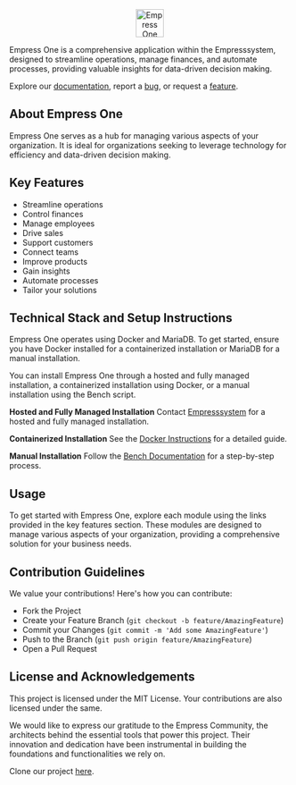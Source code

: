 <div align="center">
  <img src="https://grow.empress.eco/uploads/default/original/2X/1/1f1e1044d3864269d2a613577edb9763890422ab.png" height="50" alt="Empress One logo">
</div>

Empress One is a comprehensive application within the Empresssystem, designed to streamline operations, manage finances, and automate processes, providing valuable insights for data-driven decision making. 

Explore our [documentation](https://empress.eco/), report a [bug](https://github.com/empress-eco/erp/issues), or request a [feature](https://github.com/empress-eco/erp/issues).

## About Empress One
Empress One serves as a hub for managing various aspects of your organization. It is ideal for organizations seeking to leverage technology for efficiency and data-driven decision making. 

## Key Features
- Streamline operations
- Control finances
- Manage employees
- Drive sales
- Support customers
- Connect teams
- Improve products
- Gain insights
- Automate processes
- Tailor your solutions

## Technical Stack and Setup Instructions
Empress One operates using Docker and MariaDB. To get started, ensure you have Docker installed for a containerized installation or MariaDB for a manual installation.

You can install Empress One through a hosted and fully managed installation, a containerized installation using Docker, or a manual installation using the Bench script.

**Hosted and Fully Managed Installation**
Contact [Empresssystem](https://empress.eco/) for a hosted and fully managed installation.

**Containerized Installation**
See the [Docker Instructions](https://github.com/empress-eco/Empress_docker) for a detailed guide.

**Manual Installation**
Follow the [Bench Documentation](https://github.com/empress-eco/bench) for a step-by-step process.

## Usage
To get started with Empress One, explore each module using the links provided in the key features section. These modules are designed to manage various aspects of your organization, providing a comprehensive solution for your business needs.

## Contribution Guidelines
We value your contributions! Here's how you can contribute:

- Fork the Project
- Create your Feature Branch (`git checkout -b feature/AmazingFeature`)
- Commit your Changes (`git commit -m 'Add some AmazingFeature'`)
- Push to the Branch (`git push origin feature/AmazingFeature`)
- Open a Pull Request

## License and Acknowledgements
This project is licensed under the MIT License. Your contributions are also licensed under the same.

We would like to express our gratitude to the Empress Community, the architects behind the essential tools that power this project. Their innovation and dedication have been instrumental in building the foundations and functionalities we rely on.

Clone our project [here](https://github.com/empress-eco/erp.git).
